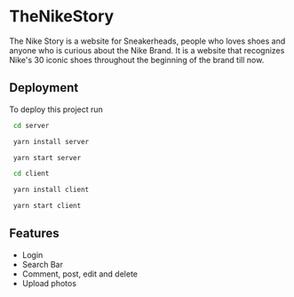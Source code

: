 # TheNikeStory
The Nike Story is a website for Sneakerheads, people who loves shoes and anyone who is curious about the Nike Brand. It is a website that recognizes Nike's 30 iconic shoes throughout the beginning of the brand till now.

## Deployment

To deploy this project run

```bash
 cd server
```
```bash
 yarn install server
```
```bash
 yarn start server
```
```bash
 cd client
```
```bash
 yarn install client
```
```bash
 yarn start client
```
## Features

- Login
- Search Bar
- Comment, post, edit and delete
- Upload photos


